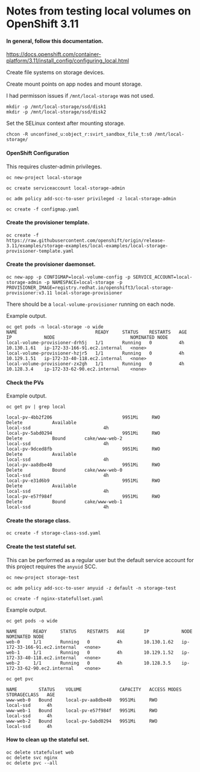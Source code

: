 # Notes from testing local volumes on OpenShift 3.11

#### In general, follow this documentation.
https://docs.openshift.com/container-platform/3.11/install_config/configuring_local.html

Create file systems on storage devices.

Create mount points on app nodes and mount storage.

I had permisson issues if ```/mnt/local-storage``` was not used.

```
mkdir -p /mnt/local-storage/ssd/disk1
mkdir -p /mnt/local-storage/ssd/disk2
```

Set the SELinux context after mounting storage.

```
chcon -R unconfined_u:object_r:svirt_sandbox_file_t:s0 /mnt/local-storage/
```

#### OpenShift Configuration

This requires cluster-admin privileges.

```
oc new-project local-storage

oc create serviceaccount local-storage-admin

oc adm policy add-scc-to-user privileged -z local-storage-admin

oc create -f configmap.yaml
```

#### Create the provisioner template.

```
oc create -f https://raw.githubusercontent.com/openshift/origin/release-3.11/examples/storage-examples/local-examples/local-storage-provisioner-template.yaml
```

#### Create the provisioner daemonset.
```
oc new-app -p CONFIGMAP=local-volume-config -p SERVICE_ACCOUNT=local-storage-admin -p NAMESPACE=local-storage -p PROVISIONER_IMAGE=registry.redhat.io/openshift3/local-storage-provisioner:v3.11 local-storage-provisioner
```
There should be a ```local-volume-provisioner``` running on each node.

Example output.

```
oc get pods -n local-storage -o wide
NAME                             READY     STATUS    RESTARTS   AGE       IP            NODE                            NOMINATED NODE
local-volume-provisioner-drh5j   1/1       Running   0          4h        10.130.1.61   ip-172-33-166-91.ec2.internal   <none>
local-volume-provisioner-hzjr5   1/1       Running   0          4h        10.129.1.51   ip-172-33-40-118.ec2.internal   <none>
local-volume-provisioner-zx2gh   1/1       Running   0          4h        10.128.3.4    ip-172-33-62-90.ec2.internal    <none>
```

#### Check the PVs

Example output.

```
oc get pv | grep local

local-pv-4bb2f206                          9951Mi     RWO            Delete           Available                                                                   local-ssd                           4h
local-pv-5abd0294                          9951Mi     RWO            Delete           Bound       cake/www-web-2                                                  local-ssd                           4h
local-pv-9dced8fb                          9951Mi     RWO            Delete           Available                                                                   local-ssd                           4h
local-pv-aa8dbe40                          9951Mi     RWO            Delete           Bound       cake/www-web-0                                                  local-ssd                           4h
local-pv-e31d6b9                           9951Mi     RWO            Delete           Available                                                                   local-ssd                           4h
local-pv-e57f984f                          9951Mi     RWO            Delete           Bound       cake/www-web-1                                                  local-ssd                           4h
```

#### Create the storage class.
```
oc create -f storage-class-ssd.yaml
```

#### Create the test stateful set.

This can be performed as a regular user but the default service account for this project requires the ```anyuid``` SCC.

```
oc new-project storage-test

oc adm policy add-scc-to-user anyuid -z default -n storage-test 

oc create -f nginx-statefullset.yaml
```

Example output.
```
oc get pods -o wide

NAME      READY     STATUS    RESTARTS   AGE       IP            NODE                            NOMINATED NODE
web-0     1/1       Running   0          4h        10.130.1.62   ip-172-33-166-91.ec2.internal   <none>
web-1     1/1       Running   0          4h        10.129.1.52   ip-172-33-40-118.ec2.internal   <none>
web-2     1/1       Running   0          4h        10.128.3.5    ip-172-33-62-90.ec2.internal    <none>
```

```
oc get pvc

NAME        STATUS    VOLUME              CAPACITY   ACCESS MODES   STORAGECLASS   AGE
www-web-0   Bound     local-pv-aa8dbe40   9951Mi     RWO            local-ssd      4h
www-web-1   Bound     local-pv-e57f984f   9951Mi     RWO            local-ssd      4h
www-web-2   Bound     local-pv-5abd0294   9951Mi     RWO            local-ssd      4h
```

#### How to clean up the stateful set.

```
oc delete statefulset web
oc delete svc nginx
oc delete pvc --all
```